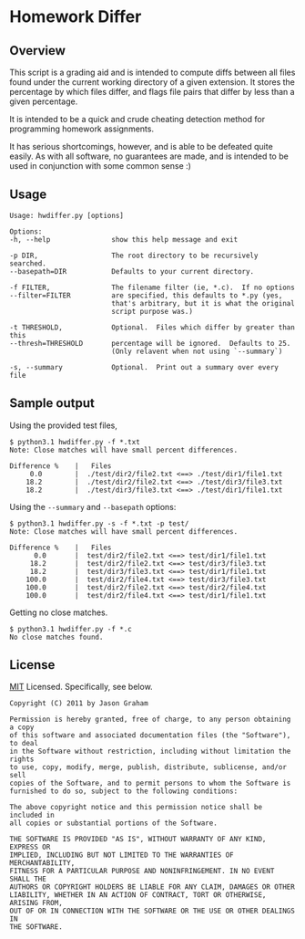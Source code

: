 # Homework Differ #

## Overview ##

This script is a grading aid and is intended to compute diffs between
all files found under the current working directory of a given
extension.  It stores the percentage by which files differ, and
flags file pairs that differ by less than a given percentage.

It is intended to be a quick and crude cheating detection method for
programming homework assignments.

It has serious shortcomings, however, and is able to be defeated quite easily.
As with all software, no guarantees are made, and is intended to be used in
conjunction with some common sense :)

## Usage ##

	Usage: hwdiffer.py [options]

	Options:
	-h, --help               show this help message and exit

	-p DIR,                  The root directory to be recursively searched.
	--basepath=DIR           Defaults to your current directory.

	-f FILTER,               The filename filter (ie, *.c).  If no options
    --filter=FILTER          are specified, this defaults to *.py (yes,
                             that's arbitrary, but it is what the original
                             script purpose was.)

	-t THRESHOLD,            Optional.  Files which differ by greater than this
	--thresh=THRESHOLD	     percentage will be ignored.  Defaults to 25.
                             (Only relavent when not using `--summary`)

	-s, --summary            Optional.  Print out a summary over every file

## Sample output ##

Using the provided test files,

	$ python3.1 hwdiffer.py -f *.txt
	Note: Close matches will have small percent differences.

	Difference %    |   Files
		 0.0        |  ./test/dir2/file2.txt <==> ./test/dir1/file1.txt
		18.2	    |  ./test/dir2/file2.txt <==> ./test/dir3/file3.txt
		18.2	    |  ./test/dir3/file3.txt <==> ./test/dir1/file1.txt

Using the `--summary` and `--basepath` options:

	$ python3.1 hwdiffer.py -s -f *.txt -p test/
	Note: Close matches will have small percent differences.

	Difference %    |   Files
		  0.0       |  test/dir2/file2.txt <==> test/dir1/file1.txt
		 18.2       |  test/dir2/file2.txt <==> test/dir3/file3.txt
		 18.2       |  test/dir3/file3.txt <==> test/dir1/file1.txt
		100.0       |  test/dir2/file4.txt <==> test/dir3/file3.txt
		100.0       |  test/dir2/file2.txt <==> test/dir2/file4.txt
		100.0       |  test/dir2/file4.txt <==> test/dir1/file1.txt

Getting no close matches.

    $ python3.1 hwdiffer.py -f *.c
    No close matches found.

## License ##

[MIT][] Licensed.  Specifically, see below.

[MIT]:http://en.wikipedia.org/wiki/MIT_License

	Copyright (C) 2011 by Jason Graham

	Permission is hereby granted, free of charge, to any person obtaining a copy
	of this software and associated documentation files (the "Software"), to deal
	in the Software without restriction, including without limitation the rights
	to use, copy, modify, merge, publish, distribute, sublicense, and/or sell
	copies of the Software, and to permit persons to whom the Software is
	furnished to do so, subject to the following conditions:

	The above copyright notice and this permission notice shall be included in
	all copies or substantial portions of the Software.

	THE SOFTWARE IS PROVIDED "AS IS", WITHOUT WARRANTY OF ANY KIND, EXPRESS OR
	IMPLIED, INCLUDING BUT NOT LIMITED TO THE WARRANTIES OF MERCHANTABILITY,
	FITNESS FOR A PARTICULAR PURPOSE AND NONINFRINGEMENT. IN NO EVENT SHALL THE
	AUTHORS OR COPYRIGHT HOLDERS BE LIABLE FOR ANY CLAIM, DAMAGES OR OTHER
	LIABILITY, WHETHER IN AN ACTION OF CONTRACT, TORT OR OTHERWISE, ARISING FROM,
	OUT OF OR IN CONNECTION WITH THE SOFTWARE OR THE USE OR OTHER DEALINGS IN
	THE SOFTWARE.

